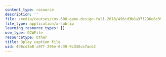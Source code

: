 ```yaml
---
content_type: resource
description: ''
file: /media/courses/cms-608-game-design-fall-2010/496cd3b8a97f296e6c399c338ce7acb2_68571.srt
file_type: application/x-subrip
learning_resource_types: []
ocw_type: OCWFile
resourcetype: Other
title: 3play caption file
uid: 496cd3b8-a97f-296e-6c39-9c338ce7acb2
---
```

